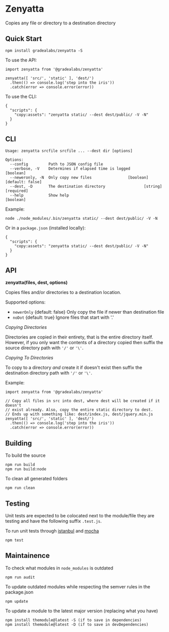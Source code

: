 # Zenyatta

Copies any file or directory to a destination directory

## Quick Start

    npm install gradealabs/zenyatta -S

To use the API:

    import zenyatta from '@gradealabs/zenyatta'

    zenyatta([ 'src/', 'static' ], 'dest/')
      .then(() => console.log('step into the iris'))
      .catch(error => console.error(error))

To use the CLI:

    {
      "scripts": {
        "copy:assets": "zenyatta static/ --dest dest/public/ -V -N"
      }
    }

## CLI

    Usage: zenyatta srcfile srcfile ... --dest dir [options]

    Options:
      --config         Path to JSON config file
      --verbose, -V    Determines if elapsed time is logged                [boolean]
      --neweronly, -N  Only copy new files                [boolean] [default: false]
      --dest, -D       The destination directory                 [string] [required]
      --help           Show help                                           [boolean]

Example:

    node ./node_modules/.bin/zenyatta static/ --dest dest/public/ -V -N

Or in a `package.json` (installed locally):

    {
      "scripts": {
        "copy:assets": "zenyatta static/ --dest dest/public/ -V -N"
      }
    }

## API

**zenyatta(files, dest, options)**

Copies files and/or directories to a destination location.

Supported options:

- `newerOnly` {default: false} Only copy the file if newer than destination file
- `noDot` {default: true} Ignore files that start with '.'

*Copying Directories*

Directories are copied in their entirety, that is the entire directory itself.
However, if you only want the contents of a directory copied then suffix the
source directory path with `'/'` or `'\'`.

*Copying To Directories*

To copy to a directory *and* create it if doesn't exist then suffix the
destination directory path with `'/'` or `'\'`.

Example:

    import zenyatta from '@gradealabs/zenyatta'

    // Copy all files in src into dest, where dest will be created if it doesn't
    // exist already. Also, copy the entire static directory to dest.
    // Ends up with something like: dest/index.js, dest/jquery.min.js
    zenyatta([ 'src/', 'static' ], 'dest/')
      .then(() => console.log('step into the iris'))
      .catch(error => console.error(error))

## Building

To build the source

    npm run build
    npm run build:node

To clean all generated folders

    npm run clean

## Testing

Unit tests are expected to be colocated next to the module/file they are testing
and have the following suffix `.test.js`.

To run unit tests through [istanbul](https://istanbul.js.org/) and
[mocha](http://mochajs.org/)

    npm test

## Maintainence

To check what modules in `node_modules` is outdated

    npm run audit

To update outdated modules while respecting the semver rules in the package.json

    npm update

To update a module to the latest major version (replacing what you have)

    npm install themodule@latest -S (if to save in dependencies)
    npm install themodule@latest -D (if to save in devDependencies)
